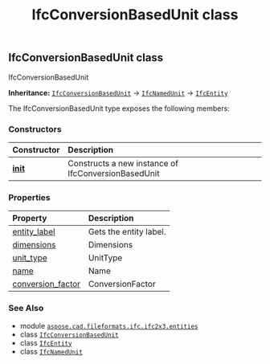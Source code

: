 ﻿---
title: IfcConversionBasedUnit class
second_title: Aspose.CAD for Python via .NET API References
description: 
type: docs
weight: 1180
url: /aspose.cad.fileformats.ifc.ifc2x3.entities/ifcconversionbasedunit/
is_root: false
---

## IfcConversionBasedUnit class

IfcConversionBasedUnit



**Inheritance:** [`IfcConversionBasedUnit`](/cad/python-net/aspose.cad.fileformats.ifc.ifc2x3.entities/ifcconversionbasedunit) → 
[`IfcNamedUnit`](/cad/python-net/aspose.cad.fileformats.ifc.ifc2x3.entities/ifcnamedunit) → 
[`IfcEntity`](/cad/python-net/aspose.cad.fileformats.ifc/ifcentity)



The IfcConversionBasedUnit type exposes the following members:

### Constructors
| Constructor | Description |
| :- | :- |
| [__init__](/cad/python-net/aspose.cad.fileformats.ifc.ifc2x3.entities/ifcconversionbasedunit/__init__/#) | Constructs a new instance of IfcConversionBasedUnit |


### Properties
| Property | Description |
| :- | :- |
| [entity_label](/cad/python-net/aspose.cad.fileformats.ifc.ifc2x3.entities/ifcconversionbasedunit/entity_label) | Gets the entity label. |
| [dimensions](/cad/python-net/aspose.cad.fileformats.ifc.ifc2x3.entities/ifcconversionbasedunit/dimensions) | Dimensions |
| [unit_type](/cad/python-net/aspose.cad.fileformats.ifc.ifc2x3.entities/ifcconversionbasedunit/unit_type) | UnitType |
| [name](/cad/python-net/aspose.cad.fileformats.ifc.ifc2x3.entities/ifcconversionbasedunit/name) | Name |
| [conversion_factor](/cad/python-net/aspose.cad.fileformats.ifc.ifc2x3.entities/ifcconversionbasedunit/conversion_factor) | ConversionFactor |



### See Also
* module [`aspose.cad.fileformats.ifc.ifc2x3.entities`](..)
* class [`IfcConversionBasedUnit`](/cad/python-net/aspose.cad.fileformats.ifc.ifc2x3.entities/ifcconversionbasedunit)
* class [`IfcEntity`](/cad/python-net/aspose.cad.fileformats.ifc/ifcentity)
* class [`IfcNamedUnit`](/cad/python-net/aspose.cad.fileformats.ifc.ifc2x3.entities/ifcnamedunit)
